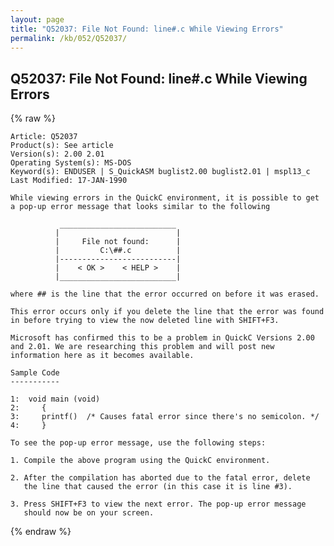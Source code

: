```yaml
---
layout: page
title: "Q52037: File Not Found: line#.c While Viewing Errors"
permalink: /kb/052/Q52037/
---
```


## Q52037: File Not Found: line#.c While Viewing Errors

{% raw %}

	Article: Q52037
	Product(s): See article
	Version(s): 2.00 2.01
	Operating System(s): MS-DOS
	Keyword(s): ENDUSER | S_QuickASM buglist2.00 buglist2.01 | mspl13_c
	Last Modified: 17-JAN-1990
	
	While viewing errors in the QuickC environment, it is possible to get
	a pop-up error message that looks similar to the following
	
	           __________________________
	          |                          |
	          |     File not found:      |
	          |         C:\##.c          |
	          |--------------------------|
	          |    < OK >    < HELP >    |
	          |__________________________|
	
	where ## is the line that the error occurred on before it was erased.
	
	This error occurs only if you delete the line that the error was found
	in before trying to view the now deleted line with SHIFT+F3.
	
	Microsoft has confirmed this to be a problem in QuickC Versions 2.00
	and 2.01. We are researching this problem and will post new
	information here as it becomes available.
	
	Sample Code
	-----------
	
	1:  void main (void)
	2:     {
	3:     printf()  /* Causes fatal error since there's no semicolon. */
	4:     }
	
	To see the pop-up error message, use the following steps:
	
	1. Compile the above program using the QuickC environment.
	
	2. After the compilation has aborted due to the fatal error, delete
	   the line that caused the error (in this case it is line #3).
	
	3. Press SHIFT+F3 to view the next error. The pop-up error message
	   should now be on your screen.

{% endraw %}
